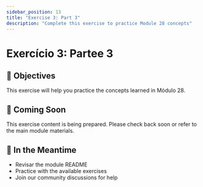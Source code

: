 ```yaml
---
sidebar_position: 13
title: "Exercise 3: Part 3"
description: "Complete this exercise to practice Module 28 concepts"
---
```


# Exercício 3: Partee 3

## 🎯 Objectives

This exercise will help you practice the concepts learned in Módulo 28.

## 📝 Coming Soon

This exercise content is being prepared. Please check back soon or refer to the main module materials.

## 🚀 In the Meantime

- Revisar the module README
- Practice with the available exercises
- Join our community discussions for help
